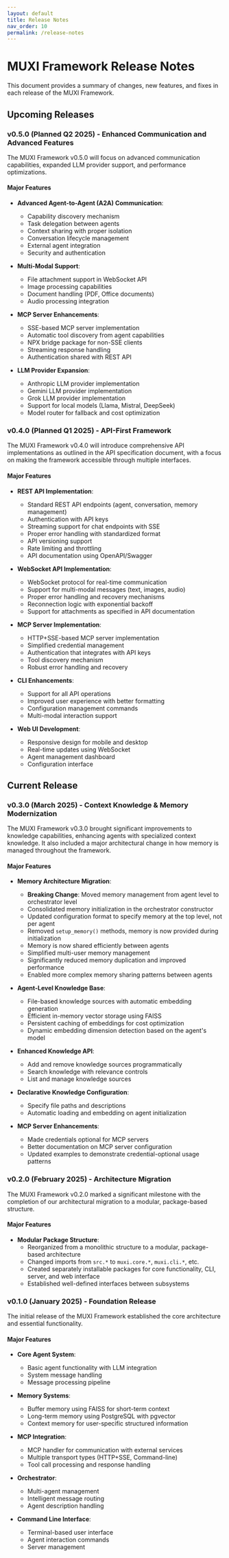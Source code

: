 ```yaml
---
layout: default
title: Release Notes
nav_order: 10
permalink: /release-notes
---
```


# MUXI Framework Release Notes

This document provides a summary of changes, new features, and fixes in each release of the MUXI Framework.

## Upcoming Releases

### v0.5.0 (Planned Q2 2025) - Enhanced Communication and Advanced Features

The MUXI Framework v0.5.0 will focus on advanced communication capabilities, expanded LLM provider support, and performance optimizations.

#### Major Features

- **Advanced Agent-to-Agent (A2A) Communication**:
  - Capability discovery mechanism
  - Task delegation between agents
  - Context sharing with proper isolation
  - Conversation lifecycle management
  - External agent integration
  - Security and authentication

- **Multi-Modal Support**:
  - File attachment support in WebSocket API
  - Image processing capabilities
  - Document handling (PDF, Office documents)
  - Audio processing integration

- **MCP Server Enhancements**:
  - SSE-based MCP server implementation
  - Automatic tool discovery from agent capabilities
  - NPX bridge package for non-SSE clients
  - Streaming response handling
  - Authentication shared with REST API

- **LLM Provider Expansion**:
  - Anthropic LLM provider implementation
  - Gemini LLM provider implementation
  - Grok LLM provider implementation
  - Support for local models (Llama, Mistral, DeepSeek)
  - Model router for fallback and cost optimization

### v0.4.0 (Planned Q1 2025) - API-First Framework

The MUXI Framework v0.4.0 will introduce comprehensive API implementations as outlined in the API specification document, with a focus on making the framework accessible through multiple interfaces.

#### Major Features

- **REST API Implementation**:
  - Standard REST API endpoints (agent, conversation, memory management)
  - Authentication with API keys
  - Streaming support for chat endpoints with SSE
  - Proper error handling with standardized format
  - API versioning support
  - Rate limiting and throttling
  - API documentation using OpenAPI/Swagger

- **WebSocket API Implementation**:
  - WebSocket protocol for real-time communication
  - Support for multi-modal messages (text, images, audio)
  - Proper error handling and recovery mechanisms
  - Reconnection logic with exponential backoff
  - Support for attachments as specified in API documentation

- **MCP Server Implementation**:
  - HTTP+SSE-based MCP server implementation
  - Simplified credential management
  - Authentication that integrates with API keys
  - Tool discovery mechanism
  - Robust error handling and recovery

- **CLI Enhancements**:
  - Support for all API operations
  - Improved user experience with better formatting
  - Configuration management commands
  - Multi-modal interaction support

- **Web UI Development**:
  - Responsive design for mobile and desktop
  - Real-time updates using WebSocket
  - Agent management dashboard
  - Configuration interface

## Current Release

### v0.3.0 (March 2025) - Context Knowledge & Memory Modernization

The MUXI Framework v0.3.0 brought significant improvements to knowledge capabilities, enhancing agents with specialized context knowledge. It also included a major architectural change in how memory is managed throughout the framework.

#### Major Features

- **Memory Architecture Migration**:
  - **Breaking Change**: Moved memory management from agent level to orchestrator level
  - Consolidated memory initialization in the orchestrator constructor
  - Updated configuration format to specify memory at the top level, not per agent
  - Removed `setup_memory()` methods, memory is now provided during initialization
  - Memory is now shared efficiently between agents
  - Simplified multi-user memory management
  - Significantly reduced memory duplication and improved performance
  - Enabled more complex memory sharing patterns between agents

- **Agent-Level Knowledge Base**:
  - File-based knowledge sources with automatic embedding generation
  - Efficient in-memory vector storage using FAISS
  - Persistent caching of embeddings for cost optimization
  - Dynamic embedding dimension detection based on the agent's model

- **Enhanced Knowledge API**:
  - Add and remove knowledge sources programmatically
  - Search knowledge with relevance controls
  - List and manage knowledge sources

- **Declarative Knowledge Configuration**:
  - Specify file paths and descriptions
  - Automatic loading and embedding on agent initialization

- **MCP Server Enhancements**:
  - Made credentials optional for MCP servers
  - Better documentation on MCP server configuration
  - Updated examples to demonstrate credential-optional usage patterns

### v0.2.0 (February 2025) - Architecture Migration

The MUXI Framework v0.2.0 marked a significant milestone with the completion of our architectural migration to a modular, package-based structure.

#### Major Features

- **Modular Package Structure**:
  - Reorganized from a monolithic structure to a modular, package-based architecture
  - Changed imports from `src.*` to `muxi.core.*`, `muxi.cli.*`, etc.
  - Created separately installable packages for core functionality, CLI, server, and web interface
  - Established well-defined interfaces between subsystems

### v0.1.0 (January 2025) - Foundation Release

The initial release of the MUXI Framework established the core architecture and essential functionality.

#### Major Features

- **Core Agent System**:
  - Basic agent functionality with LLM integration
  - System message handling
  - Message processing pipeline

- **Memory Systems**:
  - Buffer memory using FAISS for short-term context
  - Long-term memory using PostgreSQL with pgvector
  - Context memory for user-specific structured information

- **MCP Integration**:
  - MCP handler for communication with external services
  - Multiple transport types (HTTP+SSE, Command-line)
  - Tool call processing and response handling

- **Orchestrator**:
  - Multi-agent management
  - Intelligent message routing
  - Agent description handling

- **Command Line Interface**:
  - Terminal-based user interface
  - Agent interaction commands
  - Server management
